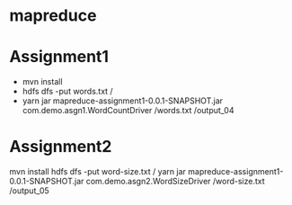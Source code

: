 # mapreduce

# Assignment1
- mvn install
- hdfs dfs -put words.txt /
- yarn jar mapreduce-assignment1-0.0.1-SNAPSHOT.jar com.demo.asgn1.WordCountDriver /words.txt /output_04


# Assignment2
mvn install
hdfs dfs -put word-size.txt /
yarn jar mapreduce-assignment1-0.0.1-SNAPSHOT.jar com.demo.asgn2.WordSizeDriver /word-size.txt /output_05
